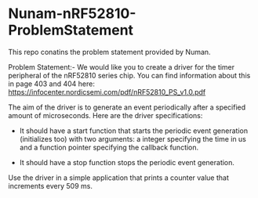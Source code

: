 # Nunam-nRF52810-ProblemStatement
This repo conatins the problem statement provided by Numan.

Problem Statement:- 
We would like you to create a driver for the timer peripheral of the nRF52810 series chip. You can find information about this in page 403 and 404 here:  https://infocenter.nordicsemi.com/pdf/nRF52810_PS_v1.0.pdf

The aim of the driver is to generate an event periodically after a specified amount of microseconds. Here are the driver specifications:

- It should have a start function that starts the periodic event generation (initializes too) with two arguments: a integer specifying the time in us and a function pointer specifying the callback function.

- It should have a stop function stops the periodic event generation.

Use the driver in a simple application that prints a counter value that increments every 509 ms.
